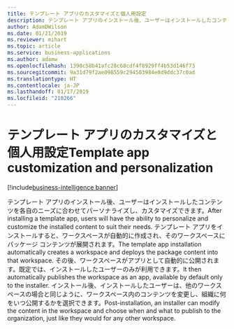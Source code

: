 ```yaml
---
title: テンプレート アプリのカスタマイズと個人用設定
description: テンプレート アプリのインストール後、ユーザーはインストールしたコンテンツを各自のニーズに合わせてパーソナライズし、カスタマイズできます。
author: AdamDWilson
ms.date: 01/21/2019
ms.reviewer: mihart
ms.topic: article
ms.service: business-applications
ms.author: adamw
ms.openlocfilehash: 1390c58b41afc28c68cdf4f8929ff4b53d146f73
ms.sourcegitcommit: 9a31d79f2ae098559c294503984e0d9ddc37c0ad
ms.translationtype: HT
ms.contentlocale: ja-JP
ms.lasthandoff: 01/17/2019
ms.locfileid: "210266"
---
```

# <a name="template-app-customization-and-personalization"></a><span data-ttu-id="fc24c-103">テンプレート アプリのカスタマイズと個人用設定</span><span class="sxs-lookup"><span data-stu-id="fc24c-103">Template app customization and personalization</span></span>

[!include[business-intelligence banner](../../includes/business-intelligence.md)]

<span data-ttu-id="fc24c-104">テンプレート アプリのインストール後、ユーザーはインストールしたコンテンツを各自のニーズに合わせてパーソナライズし、カスタマイズできます。</span><span class="sxs-lookup"><span data-stu-id="fc24c-104">After installing a template app, users will have the ability to personalize and customize the installed content to suit their needs.</span></span> <span data-ttu-id="fc24c-105">テンプレート アプリをインストールすると、ワークスペースが自動的に作成され、そのワークスペースにパッケージ コンテンツが展開されます。</span><span class="sxs-lookup"><span data-stu-id="fc24c-105">The template app installation automatically creates a workspace and deploys the package content into that workspace.</span></span> <span data-ttu-id="fc24c-106">その後、ワークスペースがアプリとして自動的に公開されます。既定では、インストールしたユーザーのみが利用できます。</span><span class="sxs-lookup"><span data-stu-id="fc24c-106">It then automatically publishes the workspace as an app, available by default only to the installer.</span></span> <span data-ttu-id="fc24c-107">インストール後、インストールしたユーザーは、他のワークスペースの場合と同じように、ワークスペース内のコンテンツを変更し、組織に何をいつ公開するかを選択できます。</span><span class="sxs-lookup"><span data-stu-id="fc24c-107">Post-installation, an installer can modify the content in the workspace and choose when and what to publish to the organization, just like they would for any other workspace.</span></span>
